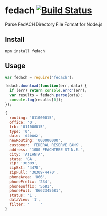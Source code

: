 # fedach [![Build Status](https://travis-ci.org/freewil/node-fedach.svg)](https://travis-ci.org/freewil/node-fedach)

Parse FedACH Directory File Format for Node.js

## Install

```
npm install fedach
```

## Usage

```js
var fedach = require('fedach');

fedach.download(function(err, data) {
  if (err) return console.error(err);
  var results = fedach.parse(data);
  console.log(results[0]);
});
```

```js
{ 
  routing: '011000015',
  office: 'O',
  frb: '011000015',
  type: '0',
  date: '020802',
  newRouting: '000000000',
  customer: 'FEDERAL RESERVE BANK',
  address: '1000 PEACHTREE ST N.E.',
  city: 'ATLANTA',
  state: 'GA',
  zip: '30309',
  zipExt: '4470',
  zipFull: '30309-4470',
  phoneArea: '866',
  phonePrefix: '234',
  phoneSuffix: '5681',
  phoneFull: '8662345681',
  status: '1',
  dataView: '1',
  filter: '     ' 
}
```
